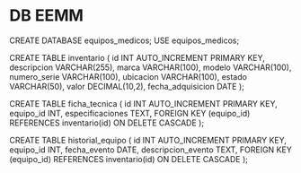 # DB EEMM
 
CREATE DATABASE equipos_medicos;
USE equipos_medicos;


CREATE TABLE inventario (
    id INT AUTO_INCREMENT PRIMARY KEY,
    descripcion VARCHAR(255),
    marca VARCHAR(100),
    modelo VARCHAR(100),
    numero_serie VARCHAR(100),
    ubicacion VARCHAR(100),
    estado VARCHAR(50),
    valor DECIMAL(10,2),
    fecha_adquisicion DATE
);


CREATE TABLE ficha_tecnica (
    id INT AUTO_INCREMENT PRIMARY KEY,
    equipo_id INT,
    especificaciones TEXT,
    FOREIGN KEY (equipo_id) REFERENCES inventario(id) ON DELETE CASCADE
);


CREATE TABLE historial_equipo (
    id INT AUTO_INCREMENT PRIMARY KEY,
    equipo_id INT,
    fecha_evento DATE,
    descripcion_evento TEXT,
    FOREIGN KEY (equipo_id) REFERENCES inventario(id) ON DELETE CASCADE
);


